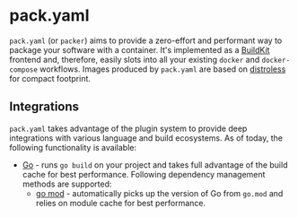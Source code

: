 # pack.yaml

`pack.yaml` (or `packer`) aims to provide a zero-effort and performant way
to package your software with a container. It's implemented as a
[BuildKit](https://github.com/moby/buildkit) frontend and, therefore,
easily slots into all your existing `docker` and `docker-compose` workflows.
Images produced by `pack.yaml` are based on
[distroless](https://github.com/GoogleContainerTools/distroless) for compact
footprint.

## Integrations

`pack.yaml` takes advantage of the plugin system to provide deep integrations
with various language and build ecosystems. As of today, the following
functionality is available:

- [Go](https://golang.org/) - runs `go build` on your project and takes full
  advantage of the build cache for best performance. Following dependency
  management methods are supported:
  - [go mod](https://golang.org/ref/mod) - automatically picks up the version
    of Go from `go.mod` and relies on module cache for best performance.
